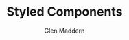 ---
sections:
  - reactjs
link: 'https://github.com/styled-components/styled-components'
title: 'Styled Components'
author: 'Glen Maddern'
publishedAt: 2016-08-16T00:00:00.000Z
type:
  - library
topics:
  - react_style
suggestedBy:
  - andreamangano
createdAt: 2018-03-12T21:49:15.122Z
reference: aHR0cHM6Ly9naXRodWIuY29tL3N0eWxlZC1jb21wb25lbnRzL3N0eWxlZC1jb21wb25lbnRz
slug: styled-components-by-glen-maddern
---
